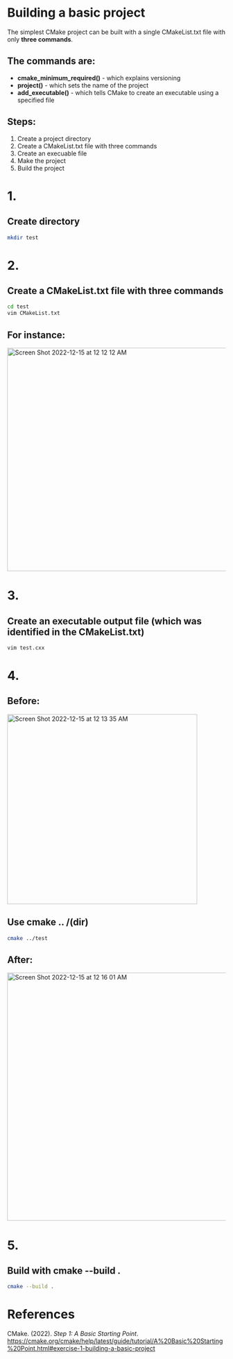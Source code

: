 # Building a basic project 


The simplest CMake project can be built with a single CMakeList.txt file with only **three commands**. 

## The commands are: 
- **cmake_minimum_required()** - which explains versioning 
- **project()** - which sets the name of the project 
- **add_executable()** - which tells CMake to create an executable using a specified file 


## Steps: 
1. Create a project directory 
2. Create a CMakeList.txt file with three commands 
3. Create an execuable file 
4. Make the project 
5. Build the project 

# 1.
## Create directory 
```bash
mkdir test 
``` 

# 2. 
## Create a CMakeList.txt file with three commands 
```bash 
cd test 
vim CMakeList.txt 
``` 
## For instance: 
<img width="515" alt="Screen Shot 2022-12-15 at 12 12 12 AM" src="https://user-images.githubusercontent.com/109105989/207777847-2233c92f-7832-481a-a69e-908ba595ab2f.png">

# 3. 
## Create an executable output file (which was identified in the CMakeList.txt)
```bash 
vim test.cxx 
``` 
# 4. 
## Before: 
<img width="438" alt="Screen Shot 2022-12-15 at 12 13 35 AM" src="https://user-images.githubusercontent.com/109105989/207778031-25cb64d1-9740-4369-9006-fb34c3501cfc.png">

## Use cmake .. /(dir) 
```bash 
cmake ../test 
``` 

## After: 
<img width="572" alt="Screen Shot 2022-12-15 at 12 16 01 AM" src="https://user-images.githubusercontent.com/109105989/207778323-d83e1531-1e4c-40af-9ffc-049760d0c600.png">

# 5. 
## Build with cmake --build . 
```bash 
cmake --build . 
``` 


# References 
CMake. (2022). *Step 1: A Basic Starting Point*. <https://cmake.org/cmake/help/latest/guide/tutorial/A%20Basic%20Starting%20Point.html#exercise-1-building-a-basic-project>





